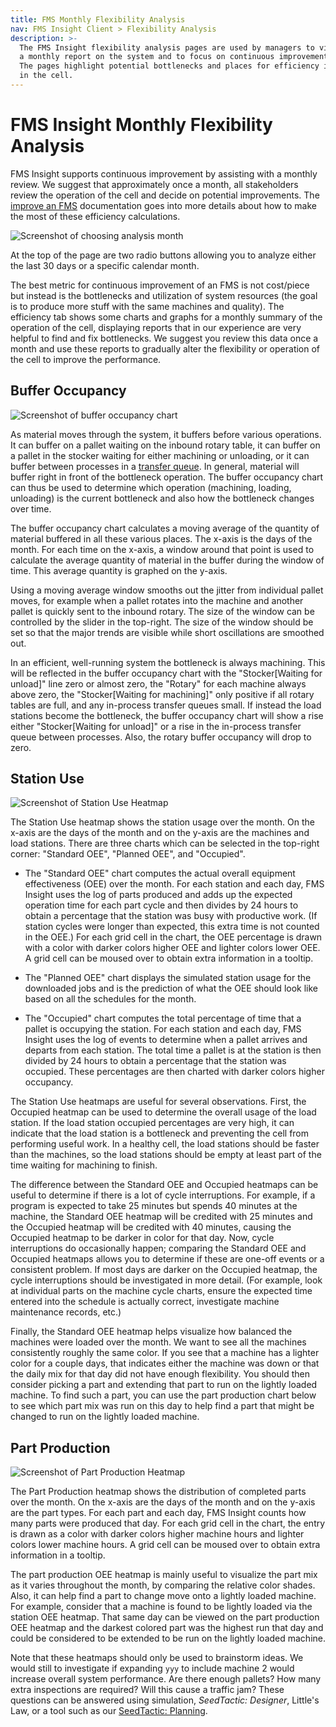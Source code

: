 ```yaml
---
title: FMS Monthly Flexibility Analysis
nav: FMS Insight Client > Flexibility Analysis
description: >-
  The FMS Insight flexibility analysis pages are used by managers to view
  a monthly report on the system and to focus on continuous improvement.
  The pages highlight potential bottlenecks and places for efficiency improvements
  in the cell.
---
```


# FMS Insight Monthly Flexibility Analysis

FMS Insight supports continuous improvement by assisting with a monthly review.
We suggest that approximately once a month, all stakeholders review the operation of the cell and
decide on potential improvements. The [improve an FMS](improve-fms)
documentation goes into more details about how to make the most of these
efficiency calculations.

![Screenshot of choosing analysis month](screenshots/insight-choose-analysis-month.png)

At the top of the page are two radio buttons allowing you to analyze either the last
30 days or a specific calendar month.

The best metric for continuous improvement of an FMS is not cost/piece but
instead is the bottlenecks and utilization of system resources (the
goal is to produce more stuff with the same machines and quality). The
efficiency tab shows some charts and graphs for a monthly summary of the
operation of the cell, displaying reports that in our experience are very
helpful to find and fix bottlenecks. We suggest you review this data once a
month and use these reports to gradually alter the flexibility or operation
of the cell to improve the performance.

## Buffer Occupancy

![Screenshot of buffer occupancy chart](screenshots/insight-buffer-occupancy.png)

As material moves through the system, it buffers before various operations. It can buffer
on a pallet waiting on the inbound rotary table, it can buffer on a pallet in the
stocker waiting for either machining or unloading, or it can buffer between processes
in a [transfer queue](material-tracking). In general, material will buffer right in
front of the bottleneck operation. The buffer occupancy chart can thus be used to determine
which operation (machining, loading, unloading) is the current bottleneck and also how the
bottleneck changes over time.

The buffer occupancy chart calculates a moving average of the quantity of material buffered
in all these various places. The x-axis is the days of the month. For each time on
the x-axis, a window around that point is used to calculate the average quantity of material
in the buffer during the window of time. This average quantity is graphed on the y-axis.

Using a moving average window smooths out the jitter from individual pallet moves,
for example when a pallet rotates into the machine and another pallet is quickly
sent to the inbound rotary. The size of the window can be controlled by the slider
in the top-right. The size of the window should be set so that the major trends are
visible while short oscillations are smoothed out.

In an efficient, well-running system the bottleneck is always machining. This will be
reflected in the buffer occupancy chart with the "Stocker[Waiting for unload]" line zero
or almost zero, the "Rotary" for each machine always above zero, the
"Stocker[Waiting for machining]" only positive if all rotary tables are full, and any
in-process transfer queues small. If instead the load stations become the bottleneck,
the buffer occupancy chart will show a rise either "Stocker[Waiting for unload]" or a
rise in the in-process transfer queue between processes. Also, the rotary buffer
occupancy will drop to zero.

## Station Use

![Screenshot of Station Use Heatmap](screenshots/insight-analysis-station-oee.png)

The Station Use heatmap shows the station usage over the month. On the x-axis
are the days of the month and on the y-axis are the machines and load
stations. There are three charts which can be selected in the top-right
corner: "Standard OEE", "Planned OEE", and "Occupied".

- The "Standard OEE" chart computes the actual overall equipment effectiveness (OEE) over the month.
  For each station and each day, FMS Insight uses the log of parts produced and adds up the expected
  operation time for each part cycle and then divides by 24 hours
  to obtain a percentage that the station was busy with productive work. (If station cycles
  were longer than expected, this extra time is not counted in the OEE.) For each grid cell in the chart, the OEE percentage is drawn
  with a color with darker colors higher OEE and lighter colors lower OEE. A grid cell
  can be moused over to obtain extra information in a tooltip.

- The "Planned OEE" chart displays the simulated station usage for the downloaded jobs and
  is the prediction of what the OEE should look like based on all the schedules for the month.

- The "Occupied" chart computes the total percentage of time that a pallet is occupying the station. For
  each station and each day, FMS Insight uses the log of events to determine when a pallet arrives
  and departs from each station. The total time a pallet is at the station is then divided by 24 hours
  to obtain a percentage that the station was occupied. These percentages are then charted with darker colors
  higher occupancy.

The Station Use heatmaps are useful for several observations. First, the Occupied heatmap can be used to
determine the overall usage of the load station. If the load station occupied percentages are very high,
it can indicate that the load station is a bottleneck and preventing the cell from performing useful work.
In a healthy cell, the load stations should be faster than the machines,
so the load stations should be empty at least part of the time waiting for machining to finish.

The difference between the Standard OEE and Occupied heatmaps can be useful to determine if there is a lot
of cycle interruptions. For example, if a program is expected to take 25 minutes but spends 40 minutes at
the machine, the Standard OEE heatmap will be credited with 25 minutes and the Occupied heatmap will be
credited with 40 minutes, causing the Occupied heatmap to be darker in color for that day. Now, cycle
interruptions do occasionally happen; comparing the Standard OEE and Occupied heatmaps allows you to
determine if these are one-off events or a consistent problem. If most days are darker on the Occupied
heatmap, the cycle interruptions should be investigated in more detail. (For example, look at individual parts on the
machine cycle charts, ensure the expected time entered into the schedule is actually correct, investigate
machine maintenance records, etc.)

Finally, the Standard OEE heatmap helps visualize how balanced the machines were loaded over the month.
We want to see all the machines consistently roughly the same color. If you see that
a machine has a lighter color for a couple days, that indicates either the machine was down or
that the daily mix for that day did not have enough flexibility. You should then consider
picking a part and extending that part to run on the lightly loaded machine. To find such a
part, you can use the part production chart below to see which part mix was run on this day
to help find a part that might be changed to run on the lightly loaded machine.

## Part Production

![Screenshot of Part Production Heatmap](screenshots/insight-analysis-part-completed.png)

The Part Production heatmap shows the distribution of completed parts over
the month. On the x-axis are the days of the month and on the y-axis are the
part types. For each part and each day, FMS Insight counts how many parts
were produced that day. For each grid cell in the chart, the entry
is drawn as a color with darker colors higher machine hours and lighter colors lower
machine hours. A grid cell can be moused over to obtain extra information in a
tooltip.

The part production OEE heatmap is mainly useful to visualize the part mix as it
varies throughout the month, by comparing the relative color shades. Also, it can help
find a part to change move onto a lightly loaded machine. For example, consider that a machine
is found to be lightly loaded via the station OEE heatmap. That same day can be viewed on
the part production OEE heatmap and the darkest colored part was the highest run that day and
could be considered to be extended to be run on the lightly loaded machine.

Note that these heatmaps should only be used to brainstorm ideas. We would still
to investigate if expanding `yyy` to include machine 2 would increase overall
system performance. Are there enough pallets? How many extra inspections are required?
Will this cause a traffic jam? These questions can be answered using simulation, _SeedTactic: Designer_,
Little's Law, or a tool such as our [SeedTactic: Planning](https://www.seedtactics.com/features#seedtactic-planning).
